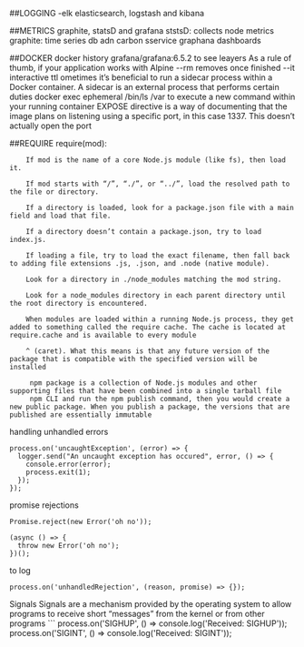 ##LOGGING 
    -elk elasticsearch, logstash and kibana

##METRICS
    graphite, statsD and grafana
    ststsD: collects node metrics
    graphite: time series db adn carbon sservice
    graphana dashboards

##DOCKER
    docker history grafana/grafana:6.5.2 to see leayers
    As a rule of thumb, if your application works with Alpine
    --rm removes once finished
    --it interactive ttl
    ometimes it’s beneficial to run a sidecar process within a Docker container. A sidecar is an external process that performs certain duties
    docker exec ephemeral /bin/ls /var to execute a new command within your running container
    EXPOSE directive is a way of documenting that the image plans on listening using a specific port, in this case 1337. This doesn’t actually open the port

##REQUIRE
    require(mod):

        If mod is the name of a core Node.js module (like fs), then load it.

        If mod starts with “/”, “./”, or “../”, load the resolved path to the file or directory.

        If a directory is loaded, look for a package.json file with a main field and load that file.

        If a directory doesn’t contain a package.json, try to load index.js.

        If loading a file, try to load the exact filename, then fall back to adding file extensions .js, .json, and .node (native module).

        Look for a directory in ./node_modules matching the mod string.

        Look for a node_modules directory in each parent directory until the root directory is encountered.

        When modules are loaded within a running Node.js process, they get added to something called the require cache. The cache is located at require.cache and is available to every module

        ^ (caret). What this means is that any future version of the package that is compatible with the specified version will be installed

         npm package is a collection of Node.js modules and other supporting files that have been combined into a single tarball file
         npm CLI and run the npm publish command, then you would create a new public package. When you publish a package, the versions that are published are essentially immutable


handling unhandled errors

```
process.on('uncaughtException', (error) => {
  logger.send("An uncaught exception has occured", error, () => {
    console.error(error);
    process.exit(1);
  });
});
```

promise rejections
```
Promise.reject(new Error('oh no'));

(async () => {
  throw new Error('oh no');
})();
```
to log
```
process.on('unhandledRejection', (reason, promise) => {});
```
Signals
    Signals are a mechanism provided by the operating system to allow programs to receive short “messages” from the kernel or from other programs
    ```
    process.on('SIGHUP', () => console.log('Received: SIGHUP'));
    process.on('SIGINT', () => console.log('Received: SIGINT'));
```
